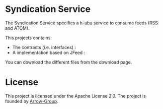 # Syndication Service
The Syndication Service specifies a [h-ubu](http://nano-project.github.com/h-ubu/snapshot/) service to consume feeds
(RSS and ATOM).

This projects contains:

 * The contracts (i.e. interfaces) :
 * A implementation based on JFeed :

You can download the different files from the download page.

# License
This project is licensed under the Apache License 2.0. The project is founded by [Arrow-Group](http://arrow-group.eu).
